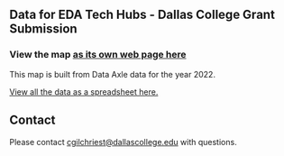 ## Data for EDA Tech Hubs - Dallas College Grant Submission

### View the map [as its own web page here](https://cgilchriest-dcccd.github.io/eda_tech_hub/)

This map is built from Data Axle data for the year 2022. 

[View all the data as a spreadsheet here.](https://dcccd-my.sharepoint.com/:x:/g/personal/cmg0003_dcccd_edu/Ebzn2aASH8JMiLWgy6Hn-MMBciKGKbtQhXIxAPEhC1r-Yg?e=usjFvB)

## Contact
Please contact cgilchriest@dallascollege.edu with questions. 
